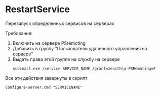 # RestartService
Перезапуск определенных сервисов на серверах

Требования: 
1. Включить на сервере PSremoting
2. Добавить в группу "Пользователи удаленного управления на сервере"
3. Выдать права этой группе на службу на сервере
   ```
   subinacl.exe /service SERVICE_NAME /grant=zenith\a-PSRemoting=F
   ```

Все эти действия завернуты в скрипт 
```
Configure-server.cmd "SERVICENAME"
```